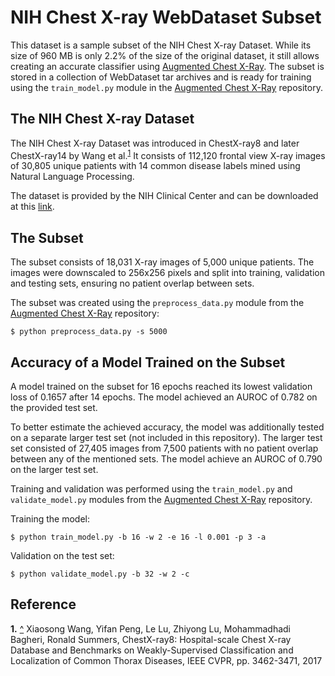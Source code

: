 # NIH Chest X-ray WebDataset Subset

This dataset is a sample subset of the NIH Chest X-ray Dataset. While its size
of 960 MB is only 2.2% of the size of the original dataset, it still allows
creating an accurate classifier using
[Augmented Chest X-Ray](https://github.com/MichaelNoya/augmented-chest-xray).
The subset is stored in a collection of WebDataset tar archives and is ready
for training using the `train_model.py` module in the
[Augmented Chest X-Ray](https://github.com/MichaelNoya/augmented-chest-xray)
repository.

## The NIH Chest X-ray Dataset
The NIH Chest X-ray Dataset was introduced in ChestX-ray8 and later ChestX-ray14
by Wang et al.<sup id="ref1">[1](#foot1)</sup> It consists of 112,120 frontal view X-ray images of 30,805 unique patients with 14 common disease labels mined
using Natural Language Processing.

The dataset is provided by the NIH Clinical Center and can be downloaded at
this [link](https://nihcc.app.box.com/v/ChestXray-NIHCC).

## The Subset
The subset consists of 18,031 X-ray images of 5,000 unique patients. The images
were downscaled to 256x256 pixels and split into training, validation and
testing sets, ensuring no patient overlap between sets.

The subset was created using the `preprocess_data.py` module from the
[Augmented Chest X-Ray](https://github.com/MichaelNoya/augmented-chest-xray)
repository:
```shell
$ python preprocess_data.py -s 5000
```

## Accuracy of a Model Trained on the Subset
A model trained on the subset for 16 epochs reached its lowest validation loss
of 0.1657 after 14 epochs. The model achieved an AUROC of 0.782 on the provided
test set.

To better estimate the achieved accuracy, the model was additionally tested on
a separate larger test set (not included in this repository). The larger test
set consisted of 27,405 images from 7,500 patients with no patient overlap
between any of the mentioned sets. The model achieve an AUROC of 0.790 on the
larger test set.

Training and validation was performed using the `train_model.py` and
`validate_model.py` modules from the
[Augmented Chest X-Ray](https://github.com/MichaelNoya/augmented-chest-xray)
repository.

Training the model:
```shell
$ python train_model.py -b 16 -w 2 -e 16 -l 0.001 -p 3 -a
```

Validation on the test set:
```shell
$ python validate_model.py -b 32 -w 2 -c
```

## Reference <a name="reference"></a>

<b id="foot1">1.</b> [^](#ref1) Xiaosong Wang, Yifan Peng, Le Lu, Zhiyong Lu, Mohammadhadi Bagheri, Ronald Summers, ChestX-ray8: Hospital-scale Chest X-ray Database and Benchmarks on Weakly-Supervised Classification and Localization of Common Thorax Diseases, IEEE CVPR, pp. 3462-3471, 2017